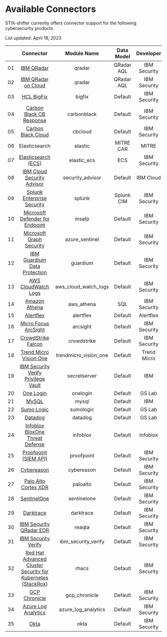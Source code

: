 # Available Connectors

STIX-shifter currently offers connector support for the following cybersecurity products.

List updated: April 18, 2023

|       |         Connector          |      Module Name     | Data Model |  Developer   | Translation | Transmission | Availability |
| :---: | :------------------------: | :------------------: | :--------: | :----------: | :---------: | :----------: | :----------: |
|   01  |         [IBM QRadar](stix_shifter_modules/qradar)         |        qradar        |  QRadar AQL   | IBM Security |     Yes     |     Yes      |   Released    |
|   02  |    [IBM QRadar on Cloud](stix_shifter_modules/qradar)     |        qradar        | QRadar AQL | IBM Security |     Yes     |     Yes      |   Released    |
|   03  |         [HCL BigFix](stix_shifter_modules/bigfix)         |        bigfix        |  Default   | IBM Security |     Yes     |     Yes      |   Released    |
|   04  |  [Carbon Black CB Response](stix_shifter_modules/carbonblack)  |      carbonblack     |  Default   | IBM Security |     Yes     |     Yes      |   Released    |
|   05  |  [Carbon Black Cloud](stix_shifter_modules/cbcloud)  |      cbcloud     |  Default   | IBM Security |     Yes     |     Yes      |   Released    |
|   06  |       Elasticsearch       |       elastic        | MITRE CAR  |    MITRE     |     Yes     |      No      |   Released    |
|   07  |       [Elasticsearch (ECS)](stix_shifter_modules/elastic_ecs)       |     elastic_ecs      |    ECS     | IBM Security |     Yes     |     Yes      |   Released    |
|   08  | [IBM Cloud Security Advisor](stix_shifter_modules/security_advisor) |   security_advisor   |  Default   |  IBM Cloud   |     Yes     |     Yes      |   Released    |
|   09  |           [Splunk Enterprise Security](stix_shifter_modules/splunk)           |        splunk        | Splunk CIM | IBM Security |     Yes     |     Yes      |   Released    |
|   10  |       [Microsoft Defender for Endpoint](stix_shifter_modules/msatp)        |        msatp         |  Default   | IBM Security |     Yes     |     Yes      |   Released    |
|   11  |       [Microsoft Graph Security](stix_shifter_modules/azure_sentinel)       |    azure_sentinel    |  Default   | IBM Security |     Yes     |     Yes      |   Released    |
|   12  |        [IBM Guardium Data Protection](stix_shifter_modules/guardium)       |       guardium       |  Default   | IBM Security |     Yes     |     Yes      |   Released    |
|   13  |    [AWS CloudWatch Logs](stix_shifter_modules/aws_cloud_watch_logs)     | aws_cloud_watch_logs |  Default   | IBM Security |     Yes     |     Yes      |   Released    |
|   14  |       [Amazon Athena](stix_shifter_modules/aws_athena)       |   aws_athena   |  SQL   | IBM Security |     Yes     |     Yes      |   Released    |
|   15  |       [Alertflex](stix_shifter_modules/alertflex)       |    alertflex    |  Default   | Alertflex |     Yes     |     Yes      |   Released    |
|   16  |       [Micro Focus ArcSight](stix_shifter_modules/arcsight)       |    arcsight    |  Default   | IBM Security |     Yes     |     Yes      |   Released    |
|   17  |       [CrowdStrike Falcon](stix_shifter_modules/crowdstrike)       |    crowdstrike    |  Default   | IBM Security |     Yes     |     Yes      |   Released    |
|   18  |       [Trend Micro Vision One](stix_shifter_modules/trendmicro_vision_one)       |    trendmicro_vision_one    |  Default   | Trend Micro |     Yes     |     Yes      |   Released    |
|   19  |       [IBM Security Verify Privilege Vault](stix_shifter_modules/secretserver)       |    secretserver    |  Default   | IBM |     Yes     |     Yes      |   Released    |
|   20  |       [One Login](stix_shifter_modules/onelogin)       |    onelogin    |  Default   | GS Lab |     Yes     |     Yes      |   Released    |
|   21  |       [MySQL](stix_shifter_modules/mysql)                                                                  |    mysql    |  Default   | IBM |     Yes     |     Yes      |   Released    |
|   22  |       [Sumo Logic](stix_shifter_modules/sumologic)       |    sumologic    |  Default   | GS Lab |     Yes     |     Yes      |   Released    |
|   23  |       [Datadog](stix_shifter_modules/datadog)       |    datadog    |  Default   | GS Lab |     Yes     |     Yes      |   Released    |
|   24  |       [Infoblox BloxOne Threat Defense](stix_shifter_modules/infoblox)       |    infoblox    |  Default   | Infoblox |     Yes     |     Yes      |   Released    |
|   25  |       [Proofpoint (SIEM API)](stix_shifter_modules/proofpoint)       |    proofpoint    |  Default   | IBM Security |     Yes     |     Yes      |   Released    |
|   26  |       [Cybereason](stix_shifter_modules/cybereason)                        | cybereason              | Default    | IBM Security | Yes         | Yes          | Released     |
|   27  |       [Palo Alto Cortex XDR](stix_shifter_modules/paloalto)                        | paloalto              | Default    | IBM Security | Yes         | Yes          | Released     |
|   28  |       [SentinelOne](stix_shifter_modules/sentinelone)                        | sentinelone              | Default    | IBM Security | Yes         | Yes          | Released     |
|   29  |       [Darktrace](stix_shifter_modules/darktrace)                           | darktrace              | Default    | IBM Security | Yes         | Yes          | Released     |
|   30  |       [IBM Security QRadar EDR](stix_shifter_modules/reaqta)                           | reaqta             | Default    | IBM Security | Yes         | Yes          | Released     |
|   31  |       [IBM Security Verify](stix_shifter_modules/ibm_security_verify)                           | ibm_security_verify             | Default    | IBM Security | Yes         | Yes          | Released     |
|   32  |       [Red Hat Advanced Cluster Security for Kubernetes (StackRox)](stix_shifter_modules/rhacs)                           | rhacs             | Default    | IBM Security | Yes         | Yes          | Released     |
|   33  |      [GCP Chronicle](stix_shifter_modules/gcp_chronicle)                   | gcp_chronicle              | Default    | IBM Security | Yes         | Yes          | Released     |
|   34  |      [Azure Log Analytics](stix_shifter_modules/azure_log_analytics)                   | azure_log_analytics              | Default    | IBM Security | Yes         | Yes          | Released     |
|   35  |      [Okta](stix_shifter_modules/okta)                   | okta              | Default    | IBM Security | Yes         | Yes          | Released     |


